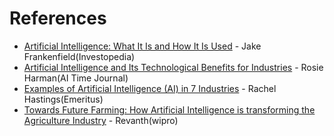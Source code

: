 # References

- [Artificial Intelligence: What It Is and How It Is Used](https://www.investopedia.com/terms/a/artificial-intelligence-ai.asp) - Jake Frankenfield(Investopedia)
- [Artificial Intelligence and Its Technological Benefits for Industries](https://www.aitimejournal.com/@rosie.harman/artificial-intelligence-and-its-technological-benefits-for-industries) - Rosie Harman(AI Time Journal)
- [Examples of Artificial Intelligence (AI) in 7 Industries](https://emeritus.org/blog/examples-of-artificial-intelligence-ai/) - Rachel Hastings(Emeritus)
- [Towards Future Farming: How Artificial Intelligence is transforming the Agriculture Industry](https://www.wipro.com/holmes/towards-future-farming-how-artificial-intelligence-is-transforming-the-agriculture-industry/) - Revanth(wipro)